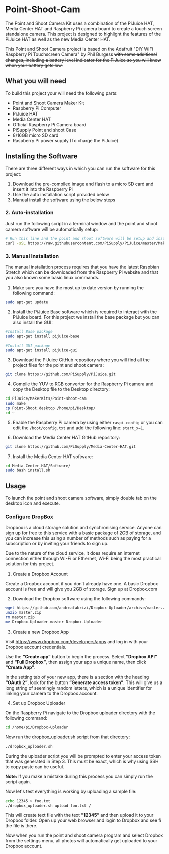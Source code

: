 # Point-Shoot-Cam

The Point and Shoot Camera Kit uses a combination of the PiJuice HAT, Media Center HAT and Raspberry Pi camera board to create a touch screen standalone camera. This project is designed to highlight the features of the PiJuice HAT as well as the new Media Center HAT.

This Point and Shoot Camera project is based on the Adafruit "DIY WiFi Raspberry Pi Touchscreen Camera" by Phil Burgess ~~with some additional changes, including a battery level indicator for the PiJuice so you will know when your battery gets low.~~

## What you will need

To build this project your will need the following parts:
* Point and Shoot Camera Maker Kit
* Raspberry Pi Computer
* PiJuice HAT
* Media Center HAT
* Official Raspberry Pi Camera board
* PiSupply Point and shoot Case
* 8/16GB micro SD card
* Raspberry Pi power supply (To charge the PiJuice)

## Installing the Software

There are three different ways in which you can run the software for this project:

1. Download the pre-compiled image and flash to a micro SD card and insert it into the Raspberry Pi
2. Use the auto installation script provided below
3. Manual install the software using the below steps

### 2. Auto-installation

Just run the following script in a terminal window and the point and shoot camera software will be automatically setup:
```bash
# Run this line and the point and shoot software will be setup and installed
curl -sSL https://raw.githubusercontent.com/PiSupply/PiJuice/master/MakerKits/Point-shoot-cam/install.sh | sudo bash
```
### 3. Manual Installation

The manual installation process requires that you have the latest Raspbian Stretch which can be downloaded from the Raspberry Pi website and that you also known some basic linux commands.

1. Make sure you have the most up to date version by running the following command:

```bash
sudo apt-get update
```

2. Install the PiJuice Base software which is required to interact with the PiJuice board. For this project we install the base package but you can also install the GUI:

```bash
#Install Base package
sudo apt-get install pijuice-base

#Install GUI package
sudo apt-get install pijuice-gui
```

3. Download the PiJuice GitHub repository where you will find all the project files for the point and shoot camera:

```bash
git clone https://github.com/PiSupply/PiJuice.git
```

4. Compile the YUV to RGB convertor for the Raspberry Pi camera and copy the Desktop file to the Desktop directory:

```bash
cd PiJuice/MakerKits/Point-shoot-cam
sudo make
cp Point-Shoot.desktop /home/pi/Desktop/
cd ~
```

5. Enable the Raspberry Pi camera by using either `raspi-config` or you can edit the `/boot/config.txt` and add the following line: `start_x=1`.

6. Download the Media Center HAT GitHub repository:

```bash
git clone https://github.com/PiSupply/Media-Center-HAT.git
```

7. Install the Media Center HAT software:

```bash
cd Media-Center-HAT/Software/
sudo bash install.sh
```

## Usage

To launch the point and shoot camera software, simply double tab on the desktop icon and execute.

### Configure DropBox

Dropbox is a cloud storage solution and synchronising service. Anyone can sign up for free to this service with a basic package of 2GB of storage, and you can increase this using a number of methods such as paying for a subscription or by inviting your friends to sign up.

Due to the nature of the cloud service, it does require an internet connection either through WI-Fi or Ethernet, Wi-Fi being the most practical solution for this project.

1. Create a Dropbox Account

Create a Dropbox account if you don’t already have one. A basic Dropbox account is free and will give you 2GB of storage. Sign up at Dropbox.com

2. Download the Dropbox software using the following commands:
```bash
wget https://github.com/andreafabrizi/Dropbox-Uploader/archive/master.zip
unzip master.zip
rm master.zip
mv Dropbox-Uploader-master Dropbox-Uploader
```
3. Create a new Dropbox App

Visit https://www.dropbox.com/developers/apps and log in with your Dropbox account credentials.

Use the **“Create app”** button to begin the process. Select **“Dropbox API”** and **“Full Dropbox”**, then assign your app a unique name, then click **“Create App”**.

In the setting tab of your new app, there is a section with the heading **“OAuth 2”**, look for the button **“Generate access token”**. This will give us a long string of seemingly random letters, which is a unique identifier for linking your camera to the Dropbox account.

4. Set up Dropbox Uploader

On the Raspberry Pi navigate to the Dropbox uploader directory with the following command:
```bash
cd /home/pi/Dropbox-Uploader
```
Now run the dropbox_uploader.sh script from that directory:
```bash
./dropbox_uploader.sh
```
During the uploader script you will be prompted to enter your access token that was generated in Step 3. This must be exact, which is why using SSH to copy paste can be useful.

**Note:** If you make a mistake during this process you can simply run the script again.

Now let's test everything is working by uploading a sample file:
```bash
echo 12345 > foo.txt
./dropbox_uploader.sh upload foo.txt /
```
This will create text file with the text **”12345”** and then upload it to your Dropbox folder. Open up your web browser and login to Dropbox and see fi the file is there.

Now when you run the point and shoot camera program and select Dropbox from the settings menu, all photos will automatically get uploaded to your Dropbox account.
